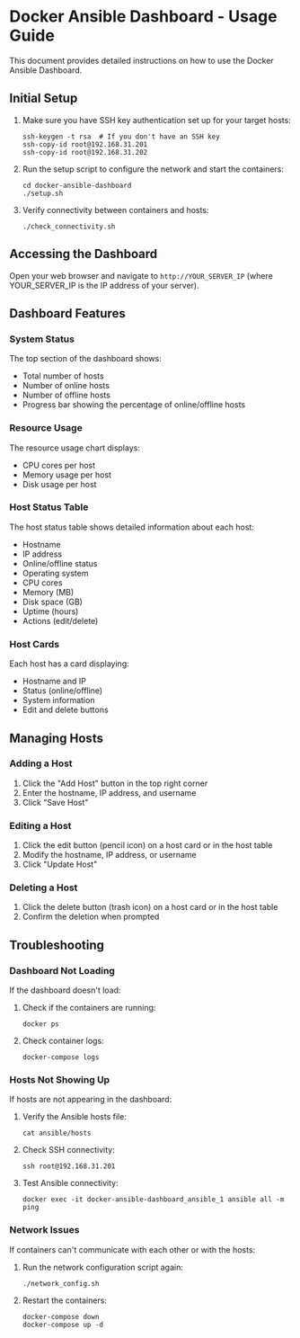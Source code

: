 # Docker Ansible Dashboard - Usage Guide

This document provides detailed instructions on how to use the Docker Ansible Dashboard.

## Initial Setup

1. Make sure you have SSH key authentication set up for your target hosts:
   ```
   ssh-keygen -t rsa  # If you don't have an SSH key
   ssh-copy-id root@192.168.31.201
   ssh-copy-id root@192.168.31.202
   ```

2. Run the setup script to configure the network and start the containers:
   ```
   cd docker-ansible-dashboard
   ./setup.sh
   ```

3. Verify connectivity between containers and hosts:
   ```
   ./check_connectivity.sh
   ```

## Accessing the Dashboard

Open your web browser and navigate to `http://YOUR_SERVER_IP` (where YOUR_SERVER_IP is the IP address of your server).

## Dashboard Features

### System Status

The top section of the dashboard shows:
- Total number of hosts
- Number of online hosts
- Number of offline hosts
- Progress bar showing the percentage of online/offline hosts

### Resource Usage

The resource usage chart displays:
- CPU cores per host
- Memory usage per host
- Disk usage per host

### Host Status Table

The host status table shows detailed information about each host:
- Hostname
- IP address
- Online/offline status
- Operating system
- CPU cores
- Memory (MB)
- Disk space (GB)
- Uptime (hours)
- Actions (edit/delete)

### Host Cards

Each host has a card displaying:
- Hostname and IP
- Status (online/offline)
- System information
- Edit and delete buttons

## Managing Hosts

### Adding a Host

1. Click the "Add Host" button in the top right corner
2. Enter the hostname, IP address, and username
3. Click "Save Host"

### Editing a Host

1. Click the edit button (pencil icon) on a host card or in the host table
2. Modify the hostname, IP address, or username
3. Click "Update Host"

### Deleting a Host

1. Click the delete button (trash icon) on a host card or in the host table
2. Confirm the deletion when prompted

## Troubleshooting

### Dashboard Not Loading

If the dashboard doesn't load:
1. Check if the containers are running:
   ```
   docker ps
   ```
2. Check container logs:
   ```
   docker-compose logs
   ```

### Hosts Not Showing Up

If hosts are not appearing in the dashboard:
1. Verify the Ansible hosts file:
   ```
   cat ansible/hosts
   ```
2. Check SSH connectivity:
   ```
   ssh root@192.168.31.201
   ```
3. Test Ansible connectivity:
   ```
   docker exec -it docker-ansible-dashboard_ansible_1 ansible all -m ping
   ```

### Network Issues

If containers can't communicate with each other or with the hosts:
1. Run the network configuration script again:
   ```
   ./network_config.sh
   ```
2. Restart the containers:
   ```
   docker-compose down
   docker-compose up -d
   ``` 